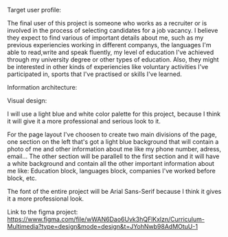 Target user profile:

The final user of this project is someone who works as a recruiter or is involved in the process of 
selecting candidates for a job vacancy. I believe they expect to find various of important
details about me, such as my previous experiencies working in different companys, the
languages I'm able to read,write and speak fluently, my level of education I've achieved through my
university degree or other types of education. Also, they might be interested in other kinds of 
experiencies like voluntary activities I've participated in, sports that I've practised or skills I've learned.  

Information architecture:

Visual design:

I will use a light blue and white color palette for this project, because I think it will give it 
a more professional and serious look to it. 

For the page layout I've choosen to create two main divisions of the page, one section on the left that's got a light blue background that will
contain a photo of me and other information about me like my phone number, adress, email...
The other section will be parallell to the first section and it will have a white background and contain all the other important information about 
me like: Education block, languages block, companies I've worked before block, etc.

The font of the entire project will be Arial Sans-Serif because I think it gives it a more professional look.

Link to the figma project: https://www.figma.com/file/wWAN6Dao6Uvk3hQFlKxlzn/Curriculum-Multimedia?type=design&mode=design&t=JYohNwb98AdMOtuU-1